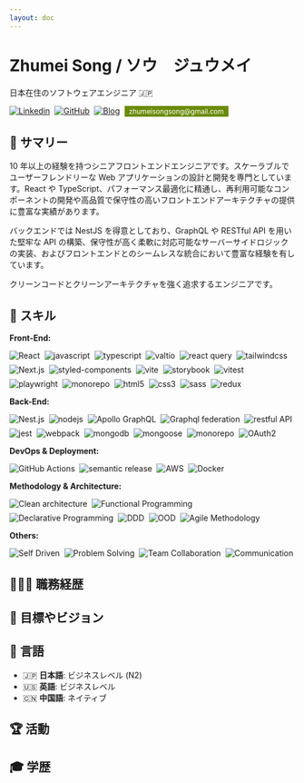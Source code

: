 ```yaml
---
layout: doc
---
```


# Zhumei Song / ソウ　ジュウメイ

日本在住のソフトウェアエンジニア 🇯🇵

<div style="display:flex; gap: 8px; flex-warp: wrap;">
  <a href="https://www.linkedin.com/in/zhumei-song-a9041a1bb" target="_blank">
    <img alt="Linkedin" src="https://img.shields.io/badge/linkdin-0a66c2.svg?&logo=linkedin&logoColor=white&style=for-the-badge" />
  </a>

  <a href="https://github.com/zhumeisongsong" target="_blank">
    <img alt="GitHub" src="https://img.shields.io/badge/zhumeisongsong-333.svg?&logo=GitHub&logoColor=white&style=for-the-badge" />
  </a>

  <a href="https://zhumeisongsong.github.io/blog" target="_blank">
    <img alt="Blog" src="https://img.shields.io/badge/Song's%20Blog-6c3485.svg?&logo=Next.js&logoColor=white&style=for-the-badge" />
  </a>

  <a href="mailto:zhumeisongsong@gmail.com" style="text-decoration: none;">
   <div style="background-color: #6b8b08; color: white; padding: 2px 8px; font-size: 12px;">zhumeisongsong@gmail.com</div>
  </a>
</div>

## 📌 サマリー

10 年以上の経験を持つシニアフロントエンドエンジニアです。スケーラブルでユーザーフレンドリーな Web アプリケーションの設計と開発を専門としています。React や TypeScript、パフォーマンス最適化に精通し、再利用可能なコンポーネントの開発や高品質で保守性の高いフロントエンドアーキテクチャの提供に豊富な実績があります。

バックエンドでは NestJS を得意としており、GraphQL や RESTful API を用いた堅牢な API の構築、保守性が高く柔軟に対応可能なサーバーサイドロジックの実装、およびフロントエンドとのシームレスな統合において豊富な経験を有しています。

クリーンコードとクリーンアーキテクチャを強く追求するエンジニアです。

## 🌈 スキル

**Front-End:**

<div style="display:flex; gap: 8px; flex-wrap: wrap;">
  <img alt="React" src="https://img.shields.io/badge/React-45b8d8?style=for-the-badge&logo=react&logoColor=white" />
  <img alt="javascript" src="https://img.shields.io/badge/javascript-fcc624?style=for-the-badge&logo=javascript&logoColor=white" />
  <img alt="typescript" src="https://img.shields.io/badge/typescript-3178c6?style=for-the-badge&logo=typescript&logoColor=white" />
  <img alt="valtio" src="https://img.shields.io/badge/valtio-764abc?style=for-the-badge&logo=valtio&logoColor=white" />
  <img alt="react query" src="https://img.shields.io/badge/react%20query-e34c26?style=for-the-badge&logo=react%20query&logoColor=white" />
  <img alt="tailwindcss" src="https://img.shields.io/badge/tailwindcss-3178c6?style=for-the-badge&logo=tailwindcss&logoColor=white" />
  <img alt="Next.js" src="https://img.shields.io/badge/next.js-444?style=for-the-badge&logo=react&logoColor=white" />
  <img alt="styled-components" src="https://img.shields.io/badge/styled%20components-db7093?style=for-the-badge&logo=styled%20components&logoColor=white" />
  <img alt="vite" src="https://img.shields.io/badge/vite-a8b1ff?style=for-the-badge&logo=Vite&logoColor=white" />
  <img alt="storybook" src="https://img.shields.io/badge/storybook-eb5685?style=for-the-badge&logo=storybook&logoColor=white" />
  <img alt="vitest" src="https://img.shields.io/badge/vitest-acd268?style=for-the-badge&logo=vitest&logoColor=white" />
  <img alt="playwright" src="https://img.shields.io/badge/playwright-47A248?style=for-the-badge&logo=playwright&logoColor=white" />
  <img alt="monorepo" src="https://img.shields.io/badge/monorepo-3178c6?style=for-the-badge&logo=monorepo&logoColor=white" />
  <img alt="html5" src="https://img.shields.io/badge/html5-e34c26?style=for-the-badge&logo=html5&logoColor=white" />
  <img alt="css3" src="https://img.shields.io/badge/css3-264de4?style=for-the-badge&logo=css3&logoColor=white" />
  <img alt="sass" src="https://img.shields.io/badge/sass-cc6699?style=for-the-badge&logo=sass&logoColor=white" />
  <img alt="redux" src="https://img.shields.io/badge/redux-764abc?style=for-the-badge&logo=redux&logoColor=white" />
</div>

**Back-End:**

<div style=" display:flex; gap: 8px; flex-wrap: wrap;">
  <img alt="Nest.js" src="https://img.shields.io/badge/nestjs-E0234E?style=for-the-badge&logo=nestjs&logoColor=white" />
  <img alt="nodejs" src="https://img.shields.io/badge/nodejs-339933?style=for-the-badge&logo=node.js&logoColor=white" />
  <img alt="Apollo GraphQL" src="https://img.shields.io/badge/Apollo%20GraphQL-311C87?style=for-the-badge&logo=apollo-graphql&logoColor=white" />
  <img alt="Graphql federation" src="https://img.shields.io/badge/Graphql%20federation-311C87?style=for-the-badge&logo=graphql%20federation&logoColor=white" />
  <img alt="restful API" src="https://img.shields.io/badge/restful%20API-a8b1ff?style=for-the-badge&logo=restful%20API&logoColor=white" />
  <img alt="jest" src="https://img.shields.io/badge/jest-15c213?style=for-the-badge&logo=jest&logoColor=white" />
  <img alt="webpack" src="https://img.shields.io/badge/webpack-45b8d8?style=for-the-badge&logo=webpack&logoColor=white" />
  <img alt="mongodb" src="https://img.shields.io/badge/mongodb-47A248?style=for-the-badge&logo=mongodb&logoColor=white" />
  <img alt="mongoose" src="https://img.shields.io/badge/mongoose-47A248?style=for-the-badge&logo=mongoose&logoColor=white" />
  <img alt="monorepo" src="https://img.shields.io/badge/monorepo-3178c6?style=for-the-badge&logo=monorepo&logoColor=white" />
  <img alt="OAuth2" src="https://img.shields.io/badge/OAuth2-e34c26?style=for-the-badge&logo=OAuth&logoColor=white" />
</div>

**DevOps & Deployment:**

<div style=" display:flex; gap: 8px; flex-wrap: wrap;">
  <img alt="GitHub Actions" src="https://img.shields.io/badge/CI/CD(GitHub%20Actions)-2088ff?style=for-the-badge&logo=GitHub%20Actions&logoColor=white" />
  <img alt="semantic release" src="https://img.shields.io/badge/semantic%20release-fcc624?style=for-the-badge&logo=semantic%20release&logoColor=white" />
  <img alt="AWS" src="https://img.shields.io/badge/AWS-e34c26?style=for-the-badge&logo=Amazon%20AWS&logoColor=white" />
  <img alt="Docker" src="https://img.shields.io/badge/Docker-46a2f1?style=for-the-badge&logo=docker&logoColor=white" />
</div>

**Methodology & Architecture:**

<div style=" display:flex; gap: 8px; flex-wrap: wrap;">
  <img alt="Clean architecture" src="https://img.shields.io/badge/Clean%20architecture-3178c6?style=for-the-badge&logo=Clean%20architecture&logoColor=white" />
  <img alt="Functional Programming" src="https://img.shields.io/badge/Functional%20Programming-fcc624?style=for-the-badge&logo=Functional%20Programming&logoColor=white" />
  <img alt="Declarative Programming" src="https://img.shields.io/badge/Declarative%20Programming-47A248?style=for-the-badge&logo=Declarative%20Programming&logoColor=white" />
  <img alt="DDD" src="https://img.shields.io/badge/DDD-fcc624?style=for-the-badge&logo=DDD&logoColor=white" />
  <img alt="OOD" src="https://img.shields.io/badge/OOD-0077b5?style=for-the-badge&logo=OOD&logoColor=white" />
  <img alt="Agile Methodology" src="https://img.shields.io/badge/Agile%20Methodology(scrum)-47A248?style=for-the-badge&logo=Agile%20Methodology &logoColor=white" />
</div>

**Others:**

<div style=" display:flex; gap: 8px; flex-wrap: wrap;">
  <img alt="Self Driven" src="https://img.shields.io/badge/Self%20Driven-fcc624?style=for-the-badge&logo=Self%20Driven&logoColor=white" />
  <img alt="Problem Solving" src="https://img.shields.io/badge/Problem%20Solving-fcc624?style=for-the-badge&logo=Problem%20Solving&logoColor=white" />
  <img alt="Team Collaboration" src="https://img.shields.io/badge/Team%20Collaboration-47A248?style=for-the-badge&logo=Team%20Collaboration&logoColor=white" />
  <img alt="Communication" src="https://img.shields.io/badge/Communication-0077b5?style=for-the-badge&logo=Communication&logoColor=white" />
</div>

## 👩🏼‍💻 職務経歴

## 🎨 目標やビジョン

## 💬 言語

- 🇯🇵 **日本語**: ビジネスレベル (N2)
- 🇺🇸 **英語**: ビジネスレベル
- 🇨🇳 **中国語**: ネイティブ

## 🏆 活動

## 🎓 学歴

